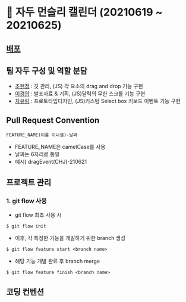 # 🍒 자두 먼슬리 캘린더 (20210619 ~ 20210625)

## [배포](https://github.com/HyunJungC-Dev/JADOO-Calendar)

## 팀 자두 구성 및 역할 분담
+ [조현정](https://github.com/HyunJungC-Dev) : 깃 관리, (JS) 각 요소의 drag and drop 기능 구현
+ [이경엽](https://github.com/kyupkyup) : 발표자료 & 기획, (JS)달력의 무한 스크롤 기능 구현
+ [차유림](https://github.com/chacha912) : 프로토타입디자인, (JS)커스텀 Select box 키보드 이벤트 기능 구현

## Pull Request Convention
```FEATURE_NAME(이름 이니셜)-날짜```
+ FEATURE_NAME은 camelCase를 사용
+ 날짜는 6자리로 통일
+ 예시) dragEvent(CHJ)-210621

## 프로젝트 관리
### 1. git flow 사용
+ git flow 최초 사용 시 
```
$ git flow init
```
+ 이후, 각 특정한 기능을 개발하기 위한 branch 생성
```
$ git flow feature start <branch name>
```
+ 해당 기능 개발 완료 후 branch merge
```
$ git flow feature finish <branch name>
```

## 코딩 컨벤션

